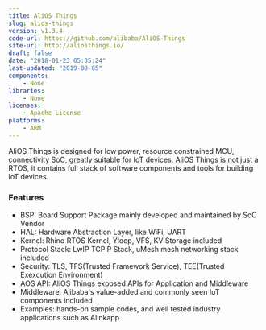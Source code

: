 ```yaml
---
title: AliOS Things
slug: alios-things
version: v1.3.4
code-url: https://github.com/alibaba/AliOS-Things
site-url: http://aliosthings.io/
draft: false
date: "2018-01-23 05:35:24"
last-updated: "2019-08-05"
components:
    - None
libraries:
    - None
licenses:
    - Apache License
platforms:
    - ARM
---
```







AliOS Things is designed for low power, resource constrained MCU, connectivity SoC, greatly suitable for IoT devices. AliOS Things is not just a RTOS, it contains full stack of software components and tools for building IoT devices.

<!--more-->

### Features
- BSP: Board Support Package mainly developed and maintained by SoC Vendor
- HAL: Hardware Abstraction Layer, like WiFi, UART
- Kernel: Rhino RTOS Kernel, Yloop, VFS, KV Storage included
- Protocol Stack: LwIP TCPIP Stack, uMesh mesh networking stack included
- Security: TLS, TFS(Trusted Framework Service), TEE(Trusted Exexcution Environment)
- AOS API: AliOS Things exposed APIs for Application and Middleware
- Middleware: Alibaba's value-added and commonly seen IoT components included
- Examples: hands-on sample codes, and well tested industry applications such as Alinkapp


